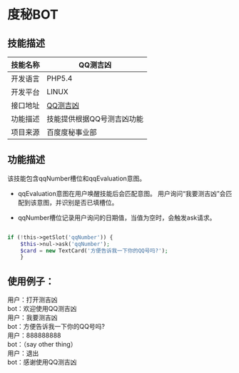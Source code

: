# 度秘BOT
## 技能描述 

|技能名称     |  QQ测吉凶   |
|------------|---------------|
|开发语言     |        PHP5.4 |
|开发平台     |        LINUX  |
|接口地址     |  [QQ测吉凶](http://japi.juhe.cn/qqevaluate/qq)  |
|功能描述     |技能提供根据QQ号测吉凶功能  |
|项目来源     |  百度度秘事业部 |

## 功能描述
该技能包含qqNumber槽位和qqEvaluation意图。

* qqEvaluation意图在用户唤醒技能后会匹配意图。
  用户询问“我要测吉凶”会匹配到该意图，并识别是否已填槽位。

* qqNumber槽位记录用户询问的日期值，当值为空时，会触发ask请求。

```php

if (!this->getSlot('qqNumber')) {
    $this->nul->ask('qqNumber');
    $card = new TextCard('方便告诉我一下你的QQ号吗?');
    }

```    

## 使用例子：

用户：打开测吉凶    
bot：欢迎使用QQ测吉凶     
用户：我要测吉凶    
bot：方便告诉我一下你的QQ号吗?    
用户：888888888     
bot：（say other thing）     
用户：退出       
bot：感谢使用QQ测吉凶      





